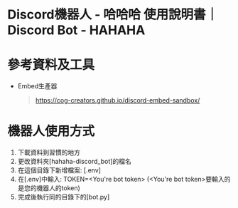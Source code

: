 Discord機器人 - 哈哈哈 使用說明書｜Discord Bot - HAHAHA
===
# 參考資料及工具
- Embed生產器
  > https://cog-creators.github.io/discord-embed-sandbox/
  
# 機器人使用方式
1. 下載資料到習慣的地方
2. 更改資料夾[hahaha-discord_bot]的檔名
3. 在這個目錄下新增檔案: [.env]
4. 在[.env]中輸入: TOKEN=<You're bot token>  (<You're bot token>要輸入的是您的機器人的token)
5. 完成後執行同的目錄下的[bot.py]
